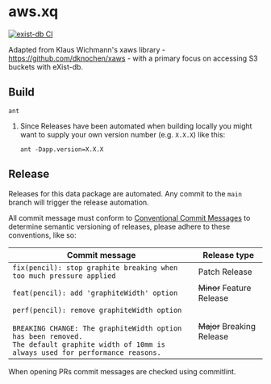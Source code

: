 # aws.xq

[![exist-db CI](https://github.com/HistoryAtState/aws.xq/actions/workflows/build.yml/badge.svg)](https://github.com/HistoryAtState/aws.xq/actions/workflows/build.yml)

Adapted from Klaus Wichmann's xaws library - https://github.com/dknochen/xaws - with a primary focus on accessing S3 buckets with eXist-db.

## Build

```shell
ant
```

1. Since Releases have been automated when building locally you might want to supply your own version number (e.g. `X.X.X`) like this:

    ```shell
    ant -Dapp.version=X.X.X
    ```

## Release

Releases for this data package are automated. Any commit to the `main` branch will trigger the release automation.

All commit message must conform to [Conventional Commit Messages](https://www.conventionalcommits.org/en/v1.0.0/) to determine semantic versioning of releases, please adhere to these conventions, like so:

| Commit message  | Release type |
|-----------------|--------------|
| `fix(pencil): stop graphite breaking when too much pressure applied` | Patch Release |
| `feat(pencil): add 'graphiteWidth' option` | ~~Minor~~ Feature Release |
| `perf(pencil): remove graphiteWidth option`<br/><br/>`BREAKING CHANGE: The graphiteWidth option has been removed.`<br/>`The default graphite width of 10mm is always used for performance reasons.` | ~~Major~~ Breaking Release |

When opening PRs commit messages are checked using commitlint.